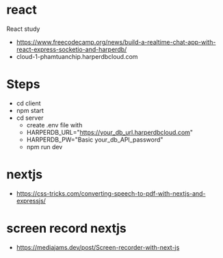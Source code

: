 # react
React study
- https://www.freecodecamp.org/news/build-a-realtime-chat-app-with-react-express-socketio-and-harperdb/
- cloud-1-phamtuanchip.harperdbcloud.com
# Steps 
- cd client 
 - npm start
- cd server 
  - create .env file with 
   - HARPERDB_URL="https://your_db_url.harperdbcloud.com"
   - HARPERDB_PW="Basic your_db_API_password"  
  - npm run dev

# nextjs 
- https://css-tricks.com/converting-speech-to-pdf-with-nextjs-and-expressjs/
 
# screen record nextjs
- https://mediajams.dev/post/Screen-recorder-with-next-js

